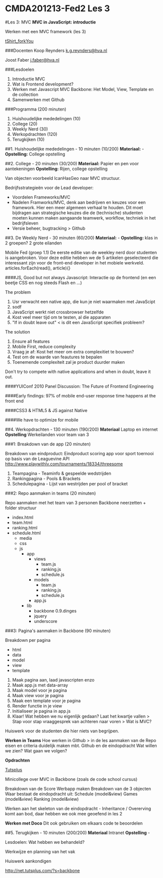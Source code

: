 CMDA201213-Fed2 Les 3
=====================

#Les 3: MVC
**MVC in JavaScript: introductie**

Werken met een MVC framework (les 3) 

[tShirt_forkYou](http://shop.github.com/products/fork-you-shirt-mens-medium)

###Docenten
Koop Reynders k.g.reynders@hva.nl 

Joost Faber j.faber@hva.nl

###Lesdoelen
1. Introductie MVC
2. Wat is Frontend development?
3. Werken met Javascript MVC Backbone: Het Model, View, Template en de collection
4. Samenwerken met Github


###Programma (200 minuten)

1. Huishoudelijke mededelingen (10) 
2. College (20)
3. Weekly Nerd (30) 
4. Werkopdrachten (120)
5. Terugkijken (10) 
		
		

##1. Huishoudelijke mededelingen - 10 minuten (10/200)
**Materiaal:** - 
**Opstelling:** College opstelling


##2. College - 20 minuten (30/200)
**Materiaal:** Papier en pen voor aantekeningen
**Opstelling:** Rijen, college opstelling

Van objecten voorbeeld IcanHasGeo naar MVC structuur.

Bedrijfsstrategieën voor de Lead developer:

- Voordelen Frameworks/MVC
- Nadelen Framworks/MVC, denk aan bedrijven en keuzes voor een framework.
Hier een meer algemeen verhaal te houden. Dit moet bijdragen aan strategische keuzes die de (technische) studenten moeten kunnen maken aangaande teamwerk, workflow, techniek in het bedrijfsleven
- Versie beheer, bugtracking > Github



##3. De Weekly Nerd - 30 minuten (60/200)
**Materiaal:** -
**Opstelling:** klas in 2 groepen? 2 grote eilanden

Mobile Fed (groep 1.1)
De eerste editie van de weekley nerd door studenten is aangebroken. Voor deze editie hebben we de 5 artikelen geselecteerd die interessant zijn voor de front-end developer in het mobiele werkveld. articles.forEach(read(), article){}

####JS, Good but not always
Javascript: Interactie op de frontend (en een beetje CSS en nog steeds Flash en ...)

The problem

 1. Usr verwacht een native app, die kun je niet waarmaken met JavaScipt
 2. sodf 
 3. JavaScript werkt niet crossbrowser hetzelfde
 4. Kost veel meer tijd om te testen, al die apparaten
 5. "If in doubt leave out" < is dit een JavaScript specifiek probleem?

The solution

 1. Ensure all features
 2. Mobile First, reduce complexity
 3. Vraag je af: Kost het meer om extra complexitiet te bouwen?
 4. Test om de waarde van feautures te bepalen
 5. Toenemende complexiteit zal je product duurder maken
 
Don't try to compete with native applications and when in doubt, leave it out.



####YUIConf 2010 Panel Discussion: The Future of Frontend Engineering


####Early findings: 97% of mobile end-user response time happens at the front end



####CSS3 & HTML5 & JS against Native


####We have to optimize for mobile





##4. Werkopdrachten - 130 minuten (190/200)
**Materiaal** Laptop en internet
**Opstelling** Werkeilanden voor team van 3

###1: Breakdown van de app (20 minuten)

Breakdown van eindproduct:
Eindproduct scoring app voor sport toernooi op basis van de Leaguevine API http://www.playwithlv.com/tournaments/18334/threesome

1. Teampagina - Teaminfo & gespeelde wedstrijden
2. Rankingpagina - Pools & Brackets
3. Schedulepagina - Lijst van westrijden per pool of bracket
	

###2: Repo aanmaken in teams (20 minuten)

Repo aanmaken met het team van 3 personen
Backbone neerzetten + folder structuur

- index.html
- team.html
- ranking.html
- schedule.html
	- media
	- css
	- js
		- app
			- views
				- team.js
				- ranking.js
				- schedule.js
			- models
				- team.js
				- ranking.js
				- schedule.js
			- app.js
		- lib
			- backbone 0.9.dinges
			- jquery
			- underscore


###3: Pagina's aanmaken in Backbone (90 minuten)

Breakdown per pagina

- html
- data
- model
- view
- template


1. Maak pagina aan, laad javascripten enzo
2. Maak app.js met data-array
3. Maak model voor je pagina
4. Maak view voor je pagina
5. Maak een template voor je pagina
6. Render functie in je view
7. Initialiseer je pagina in app.js
8. Klaar! Wat hebben we nu eigenlijk gedaan? 
	Laat het kwartje vallen 
		> Stap voor stap vraaggesprek van achteren naar voren 
		> Wat is MVC?
	

Huiswerk voor de studenten die hier niets van begrijpen.






**Werken in Teams**
Hoe werken in Github > in de les aanmaken van de Repo
eisen en criteria duidelijk maken mbt. Github en de eindopdracht
Wat willen we zien?
Wat gaan we volgen?



**Opdrachten**

[Tutsplus](http://net.tutsplus.com/?s=backbone)

Minicollege over MVC in Backbone (zoals de code school cursus)

Breakdown van de Score Werbapp maken
Breakdown van de 3 objecten
Waar bestaat de eindopdracht uit:
	Schedule (model&view)
	Games (model&view)
	Ranking (model&view)

Werken aan het skeleton van de eindopdracht
	- Inheritance / Overerving komt aan bod, daar hebben we ook mee geoefend in les 2


**Werken met Doco**
	Dit ook gebruiken om elkaars code te beoordelen




##5. Terugkijken - 10 minuten (200/200)
**Materiaal** Intranet
**Opstelling** - 

Lesdoelen: Wat hebben we behandeld? 

Werkwijze en planning van het vak

Huiswerk aankondigen

http://net.tutsplus.com/?s=backbone






